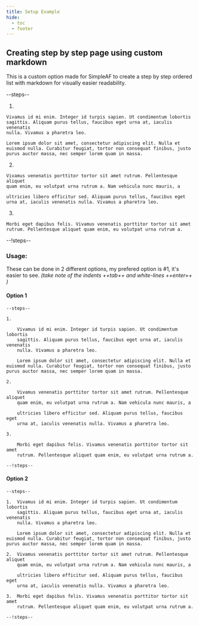 ```yaml
---
title: Setup Example
hide:
  - toc
  - footer
---
```


## Creating step by step page using custom markdown

This is a custom option made for SimpleAF to create a step by step ordered list with markdown for visually easier readability.

--steps--

1.  

    Vivamus id mi enim. Integer id turpis sapien. Ut condimentum lobortis
    sagittis. Aliquam purus tellus, faucibus eget urna at, iaculis venenatis
    nulla. Vivamus a pharetra leo.

    Lorem ipsum dolor sit amet, consectetur adipiscing elit. Nulla et euismod nulla. Curabitur feugiat, tortor non consequat finibus, justo purus auctor massa, nec semper lorem quam in massa.

2.  

    Vivamus venenatis porttitor tortor sit amet rutrum. Pellentesque aliquet
    quam enim, eu volutpat urna rutrum a. Nam vehicula nunc mauris, a

    ultricies libero efficitur sed. Aliquam purus tellus, faucibus eget
    urna at, iaculis venenatis nulla. Vivamus a pharetra leo.

3.  

    Morbi eget dapibus felis. Vivamus venenatis porttitor tortor sit amet
    rutrum. Pellentesque aliquet quam enim, eu volutpat urna rutrum a.

--!steps--

### Usage:
These can be done in 2 different options,
my prefered option is #1, it's easier to see.
_(take note of the indents ++tab++ and white-lines ++enter++ )_

#### Option 1
```
--steps--

1.  

    Vivamus id mi enim. Integer id turpis sapien. Ut condimentum lobortis
    sagittis. Aliquam purus tellus, faucibus eget urna at, iaculis venenatis
    nulla. Vivamus a pharetra leo.

    Lorem ipsum dolor sit amet, consectetur adipiscing elit. Nulla et euismod nulla. Curabitur feugiat, tortor non consequat finibus, justo purus auctor massa, nec semper lorem quam in massa.

2.  

    Vivamus venenatis porttitor tortor sit amet rutrum. Pellentesque aliquet
    quam enim, eu volutpat urna rutrum a. Nam vehicula nunc mauris, a

    ultricies libero efficitur sed. Aliquam purus tellus, faucibus eget
    urna at, iaculis venenatis nulla. Vivamus a pharetra leo.

3.  

    Morbi eget dapibus felis. Vivamus venenatis porttitor tortor sit amet
    rutrum. Pellentesque aliquet quam enim, eu volutpat urna rutrum a.

--!steps--
```
#### Option 2
```
--steps--

1.  Vivamus id mi enim. Integer id turpis sapien. Ut condimentum lobortis
    sagittis. Aliquam purus tellus, faucibus eget urna at, iaculis venenatis
    nulla. Vivamus a pharetra leo.

    Lorem ipsum dolor sit amet, consectetur adipiscing elit. Nulla et euismod nulla. Curabitur feugiat, tortor non consequat finibus, justo purus auctor massa, nec semper lorem quam in massa.

2.  Vivamus venenatis porttitor tortor sit amet rutrum. Pellentesque aliquet
    quam enim, eu volutpat urna rutrum a. Nam vehicula nunc mauris, a

    ultricies libero efficitur sed. Aliquam purus tellus, faucibus eget
    urna at, iaculis venenatis nulla. Vivamus a pharetra leo.

3.  Morbi eget dapibus felis. Vivamus venenatis porttitor tortor sit amet
    rutrum. Pellentesque aliquet quam enim, eu volutpat urna rutrum a.

--!steps--
```